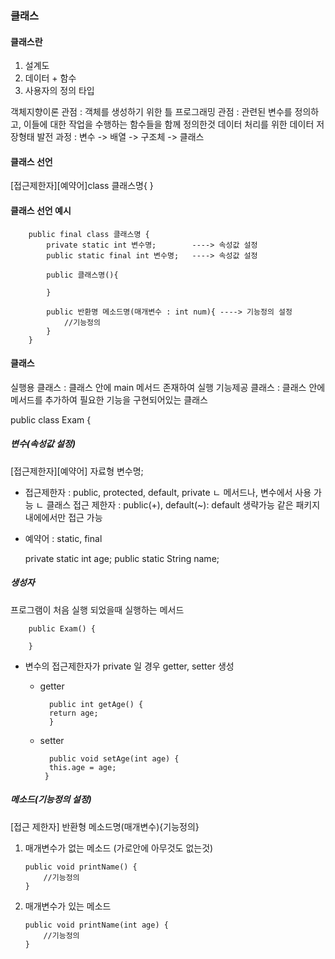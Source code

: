 ### 클래스

#### 클래스란

1. 설계도
2. 데이터 + 함수
3. 사용자의 정의 타입

객체지향이론 관점 : 객체를 생성하기 위한 틀
프로그래밍 관점 : 관련된 변수를 정의하고, 이들에 대한 작업을 수행하는 함수들을 함께 정의한것
데이터 처리를 위한 데이터 저장형태 발전 과정 : 변수 -> 배열 -> 구조체 -> 클래스

#### 클래스 선언

[접근제한자][예약어]class 클래스명{
}

#### 클래스 선언 예시

        public final class 클래스명 {
            private static int 변수명;        ----> 속성값 설정
            public static final int 변수명;   ----> 속성값 설정

            public 클래스명(){

            }

            public 반환명 메소드명(매개변수 : int num){ ----> 기능정의 설정
                //기능정의
            }
        }

#### 클래스

실행용 클래스 : 클래스 안에 main 메서드 존재하여 실행
기능제공 클래스 : 클래스 안에 메서드를 추가하여 필요한 기능을 구현되어있는 클래스

public class Exam {

##### 변수(속성값 설정)

[접근제한자][예약어] 자료형 변수명;

- 접근제한자 : public, protected, default, private
  ㄴ 메서드나, 변수에서 사용 가능
  ㄴ 클래스 접근 제한자 : public(+), default(~): default 생략가능 같은 패키지 내에에서만 접근 가능
- 예약어 : static, final

  private static int age;
  public static String name;

##### 생성자

프로그램이 처음 실행 되었을때 실행하는 메서드

        public Exam() {

        }

- 변수의 접근제한자가 private 일 경우 getter, setter 생성

  - getter

          public int getAge() {
          return age;
          }

  - setter

          public void setAge(int age) {
          this.age = age;
         }

##### 메소드(기능정의 설정)

[접근 제한자] 반환형 메소드명(매개변수){기능정의}

1.  매개변수가 없는 메소드 (가로안에 아무것도 없는것)

        public void printName() {
            //기능정의
        }

2.  매개변수가 있는 메소드

        public void printName(int age) {
            //기능정의
        }
